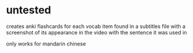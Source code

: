 # untested

creates anki flashcards for each vocab item found in a subtitles file with a screenshot of its appearance in the video with the sentence it was used in

only works for mandarin chinese
